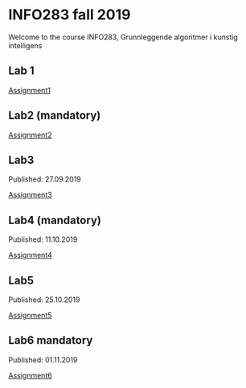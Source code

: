 # INFO283 fall 2019
Welcome to the course INFO283, Grunnleggende algoritmer i kunstig intelligens


## Lab 1
[Assignment1](https://github.com/SonjerBolan/INFO283_H2019/raw/master/Oppgave1.pdf)

## Lab2 (mandatory)
[Assignment2](https://github.com/SonjerBolan/INFO283_H2019/raw/master/Oppgave2.pdf)

## Lab3
Published: 27.09.2019

[Assignment3](https://www.youtube.com/watch?v=dQw4w9WgXcQ)
 
## Lab4 (mandatory)
Published: 11.10.2019

[Assignment4](https://www.youtube.com/watch?v=dQw4w9WgXcQ)
 
## Lab5
Published: 25.10.2019

[Assignment5](https://www.youtube.com/watch?v=dQw4w9WgXcQ)
 
## Lab6 mandatory
Published: 01.11.2019

[Assignment6](https://www.youtube.com/watch?v=dQw4w9WgXcQ)
